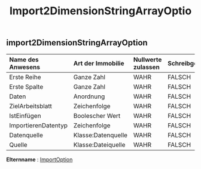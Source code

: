 ﻿---
title: Import2DimensionStringArrayOptio
second_title: Aspose.Cells Cloud Documen
type: docs
url: /de/specification/model/import2dimensionstringarrayoption/
description: "Aspose.Cells Cloud-Modellspezifikation: Import2DimensionStringArrayOption. Müheloses Bearbeiten von Excel und anderen Tabellenkalkulationsdokumenten mit Funktionen wie Öffnen, Generieren, Bearbeiten, Teilen, Zusammenführen, Vergleichen und Konvertieren"
kwords: Excel, Office, Tabellenkalkulation, Cloud REST API, Import2DimensionStringArrayOption
weight: 50
---
## **import2DimensionStringArrayOption**

 

| Name des Anwesens| Art der Immobilie| Nullwerte zulassen| Schreibgeschützt| Standardwert| Beschreibung|
|:- |:- |:- |:- |:- |:- |
| Erste Reihe| Ganze Zahl| WAHR| FALSCH|||
| Erste Spalte| Ganze Zahl| WAHR| FALSCH|||
| Daten|Anordnung<String> | WAHR| FALSCH|||
| ZielArbeitsblatt| Zeichenfolge| WAHR| FALSCH|||
| IstEinfügen| Boolescher Wert| WAHR| FALSCH|||
| ImportierenDatentyp| Zeichenfolge| WAHR| FALSCH|||
| Datenquelle| Klasse:Datenquelle| WAHR| FALSCH|||
| Quelle| Klasse:Dateiquelle| WAHR| FALSCH|||

**Elternname** : [ImportOption](/specification/model/importoption)

